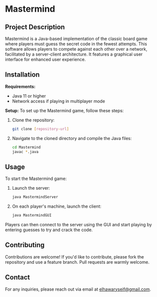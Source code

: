 # Mastermind

## Project Description
Mastermind is a Java-based implementation of the classic board game where players must guess the secret code in the fewest attempts. This software allows players to compete against each other over a network, facilitated by a server-client architecture. It features a graphical user interface for enhanced user experience.

## Installation

**Requirements:**
- Java 11 or higher
- Network access if playing in multiplayer mode

**Setup:**
To set up the Mastermind game, follow these steps:
1. Clone the repository:
   ```bash
   git clone [repository-url]
   ```
2. Navigate to the cloned directory and compile the Java files:
   ```bash
   cd Mastermind
   javac *.java
   ```

## Usage
To start the Mastermind game:
1. Launch the server:
   ```bash
   java MastermindServer
   ```
2. On each player's machine, launch the client:
   ```bash
   java MastermindGUI
   ```

Players can then connect to the server using the GUI and start playing by entering guesses to try and crack the code.

## Contributing
Contributions are welcome! If you'd like to contribute, please fork the repository and use a feature branch. Pull requests are warmly welcome.

## Contact
For any inquiries, please reach out via email at elhawaryseif@gmail.com.
